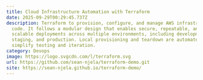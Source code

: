```yaml
---
title: Cloud Infrastructure Automation with Terraform
date: 2025-09-29T00:29:45.737Z
description: Terraform to provision, configure, and manage AWS infrastructure as
  code. It follows a modular design that enables secure, repeatable, and
  scalable deployments across multiple environments, including development,
  staging, and production. Local provisioning and teardown are automated to
  simplify testing and iteration.
category: Devops
image: https://logo.svgcdn.com/l/terraform.svg
url: https://github.com/sean-njela/terraform-demo.git
site: https://sean-njela.github.io/terraform-demo/
---
```

